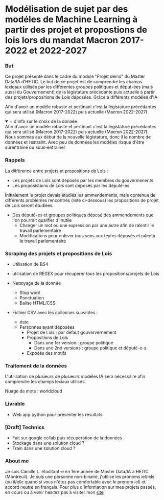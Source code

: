 # Modélisation de sujet par des modéles de Machine Learning à partir des projet et propostions de lois lors du mandat Macron 2017-2022 et 2022-2027



### But 
Ce projet présenté dans le cadre du module "Projet démo" du Master Data/IA d'HETIC. 
Le but de ce projet est de comprendre les champs lexicaux utilisés par les différentes groupes politiques et déput-ées (mais aussi du Gouvernement) de la légistature précédante puis actuelle à partir des projets/propositions de Lois déposées. Grâce à différents modéles d'IA

Afin d'avoir un modéle robuste et pertinant c'est la légistature précédantes qui sera utilisé (Macron 2017-2022) puis actuelle (Macron 2022-2027). 

<details open>
<summary> + d'info sur le choix de la donnée</summary>
Afin d'avoir un modéle robuste et pertinant c'est la légistature précédantes qui sera utilisé (Macron 2017-2022) puis actuelle (Macron 2022-2027). 
Nous sommes aux début de la nouvelle légistature, donc il le nombre de données et restraint. Avec peu de données les modéles 
risque d'être surentrainé ou sous-entrainer 
</details>

### Rappels
La différence entre projets et propositions de Lois : 
* Les projets de Lois sont déposés par les membres du gouvermenents
* Les proposistions de Lois sont déposés par les député-es

Initialement le projet devais étudiés les ammendements, mais contenue de différents problémes rencontrés (listé ci-dessous) les propositions de projet de Lois seront étudiées.

* Des député-es et groupes politiques déposé des ammendements que l'on pourrait qualifier d'inutile 
  * Changer un mot ou une expression par une autre afin de ralentir le travail parlementaire 
  * Modifications pour enlever tous sens aux textes déposés et ralentir le travail parlementaire 


###  Scraping des projets et propositions de Lois 
* Utilisation de BS4
*  utilisation de REGEX pour récupérer tous les  propositions/projets de Lois 
*  Nettoyage de la donnée
   * Stop word 
   * Ponctuation
   * Balise HTML/CSS 
  
* Fichier CSV avec les collonnes suivantes :
  * date
  * Personnes ayant déposées
    * Projet de Lois : par défaut gouververnement 
    * Propositions de Lois 
      * Dans une 1er version : groupe politique 
      * Dans une 2nd versions : groupe politique et député-e-s
    * Exposés des motifs 

### Traitement de la données 
L'utilisation de plusieurs de plusieurs modéles IA sera nécessaire afin comprendre les champs lexiaux utilisés.

Nuage de mots : worldcloud 

### Livrable
* Web app python pour présenter les résultats
### [Draft] Technics 
* Fait sur google collab puis récuperation de la données 
* Stockage dans une solution cloud ?
* Train dans une solution cloud ? 

### About me 
Je suis Camille L. étuditant-e en 1ére année de Master Data/IA à HETIC (Montreuil). Je suis une personne non-binaire, j'utilise les pronoms iel/iels (ou il/elle quand si vous n'êtez pas comfortable avec le pronom iel) et accord neutre en français. 
Pour plus d'information sur mes projets passés, en cours ou à venir hésitez pas à visiter mon [site](https://camlebrun.github.io)

